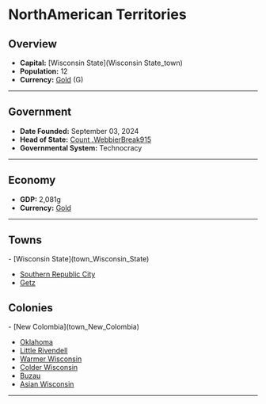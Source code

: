 <!--UNDEDITED FILE, remove this entire line if this file has been edited!-->
# <!--NAME-->NorthAmerican Territories<!--NAME-->

## Overview

- **Capital:** <!--CAPITAL_LINK-->[Wisconsin State](Wisconsin State_town)<!--CAPITAL_LINK-->
- **Population:** <!--POPULATION-->12<!--POPULATION-->
- **Currency:** <!--CURRENCY_LINK-->[Gold](Gold_currency)<!--CURRENCY_LINK--> (<!--CURRENCY_ABV-->G<!--CURRENCY_ABV-->)

---

## Government

- **Date Founded:** <!--FOUNDED-->September 03, 2024<!--FOUNDED-->
- **Head of State:** <!--LEADER_TITLE_LINK-->[Count .WebbierBreak915](.WebbierBreak915_user)<!--LEADER_TITLE_LINK-->
- **Governmental System:** <!--GOVERNMENT-->Technocracy<!--GOVERNMENT-->

---

## Economy

- **GDP:** <!--GDP-->2,081g<!--GDP-->
- **Currency:** <!--CURRENCY_LINK-->[Gold](Gold_currency)<!--CURRENCY_LINK-->

---

## Towns

<!--TOWNS-->- [Wisconsin State](town_Wisconsin_State)
- [Southern Republic City](town_Southern_Republic_City)
- [Getz](town_Getz)<!--TOWNS-->

## Colonies

<!--COLONIES-->- [New Colombia](town_New_Colombia)
- [Oklahoma](town_Oklahoma)
- [Little Rivendell](town_Little_Rivendell)
- [Warmer Wisconsin](town_Warmer_Wisconsin)
- [Colder Wisconsin](town_Colder_Wisconsin)
- [Buzau](town_Buzau)
- [Asian Wisconsin](town_Asian_Wisconsin)<!--COLONIES-->

---